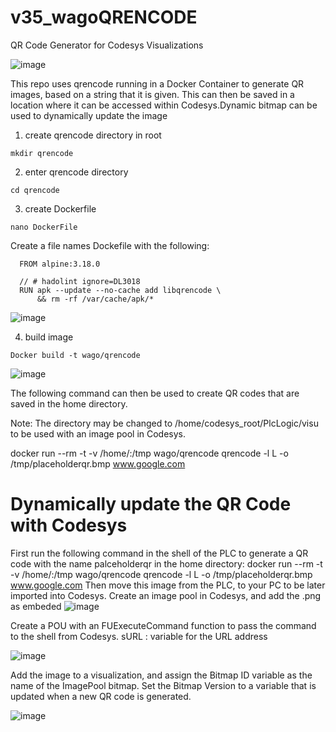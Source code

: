 # v35_wagoQRENCODE
QR Code Generator for Codesys Visualizations

![image](https://github.com/mpsaltis/v35_wagoQRENCODE/assets/90796089/7f690c48-2fb4-4791-a08b-ed1efdb48518)

This repo uses qrencode running in a Docker Container to generate QR images, based on a string that it is given. This can then be saved in a location where it can be accessed within Codesys.Dynamic bitmap can be used to dynamically update the image


1. create qrencode directory in root
```   
mkdir qrencode
```

2. enter qrencode directory
```
cd qrencode
```

3. create Dockerfile
```
nano DockerFile
```

Create a file names Dockefile with the following: 
```
  FROM alpine:3.18.0

  // # hadolint ignore=DL3018
  RUN apk --update --no-cache add libqrencode \
      && rm -rf /var/cache/apk/*
```

![image](https://github.com/mpsaltis/v35_wagoQRENCODE/assets/90796089/f9f1af7f-1be2-4752-be04-849f586b8e48)

4. build image 
 ```
 Docker build -t wago/qrencode
  ```

![image](https://github.com/mpsaltis/v35_wagoQRENCODE/assets/90796089/864f7573-08e2-4dd8-951c-73b2dfeba1b2)


The following command can then be used to create QR codes that are saved in the home directory.

  Note: The directory may be changed to /home/codesys_root/PlcLogic/visu to be used with an image pool in Codesys.

docker run --rm -t -v /home/:/tmp wago/qrencode qrencode -l L -o /tmp/placeholderqr.bmp www.google.com

# Dynamically update the QR Code with Codesys

First run the following command in the shell of the PLC to generate a QR code with the name palceholderqr in the home directory:
  docker run --rm -t -v /home/:/tmp wago/qrencode qrencode -l L -o /tmp/placeholderqr.bmp www.google.com
Then move this image from the PLC, to your PC to be later imported into Codesys. 
Create an image pool in Codesys, and add the .png as embeded
![image](https://github.com/mpsaltis/v35_wagoQRENCODE/assets/90796089/f804b011-7386-4f4c-b387-31a626e00a1b)

Create a POU with an FUExecuteCommand function to pass the command to the shell from Codesys. 
sURL : variable for the URL address

![image](https://github.com/mpsaltis/v35_wagoQRENCODE/assets/90796089/539130e6-5bb3-4d96-ad56-755758be98d0)


Add the image to a visualization, and assign the Bitmap ID variable as the name of the ImagePool bitmap. Set the Bitmap Version to a variable that is updated when a new QR code is generated.

![image](https://github.com/mpsaltis/v35_wagoQRENCODE/assets/90796089/b4c7251f-a50f-4687-8c6b-71dcde8e1c23)
